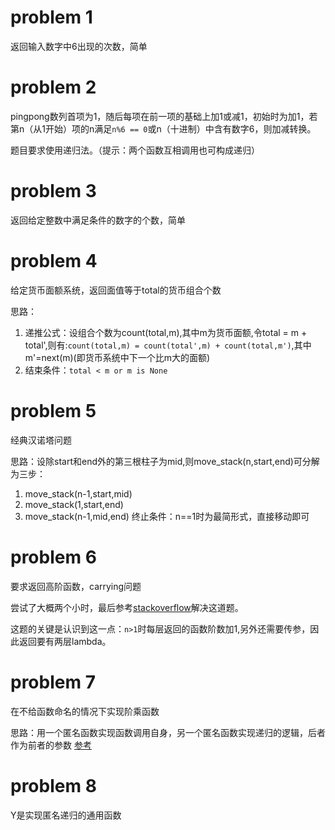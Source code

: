 # problem 1
返回输入数字中6出现的次数，简单

# problem 2
pingpong数列首项为1，随后每项在前一项的基础上加1或减1，初始时为加1，若第n（从1开始）项的n满足`n%6 == 0`或n（十进制）中含有数字6，则加减转换。

题目要求使用递归法。（提示：两个函数互相调用也可构成递归）

# problem 3
返回给定整数中满足条件的数字的个数，简单

# problem 4
给定货币面额系统，返回面值等于total的货币组合个数

思路：
1. 递推公式：设组合个数为count(total,m),其中m为货币面额,令total = m + total',则有:`count(total,m) = count(total',m) + count(total,m')`,其中m'=next(m)(即货币系统中下一个比m大的面额)
2. 结束条件：`total < m or m is None`

# problem 5
经典汉诺塔问题

思路：设除start和end外的第三根柱子为mid,则move_stack(n,start,end)可分解为三步：
1. move_stack(n-1,start,mid)
2. move_stack(1,start,end)
3. move_stack(n-1,mid,end)
终止条件：n==1时为最简形式，直接移动即可

# problem 6
要求返回高阶函数，carrying问题

尝试了大概两个小时，最后参考[stackoverflow](https://stackoverflow.com/questions/39544604/python-recursion-challenge)解决这道题。

这题的关键是认识到这一点：`n>1`时每层返回的函数阶数加1,另外还需要传参，因此返回要有两层lambda。

# problem 7
在不给函数命名的情况下实现阶乘函数

思路：用一个匿名函数实现函数调用自身，另一个匿名函数实现递归的逻辑，后者作为前者的参数
[参考](https://zhuanlan.zhihu.com/p/661364887)

# problem 8
Y是实现匿名递归的通用函数

